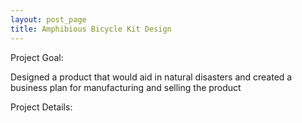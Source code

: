 ```yaml
---
layout: post_page
title: Amphibious Bicycle Kit Design
---
```


Project Goal:

Designed a product that would aid in natural disasters and created a business plan for manufacturing and selling the product

Project Details:

<br />
            <a href="/files/powerpoint.pptx"><i class="fa fa-file-powerpoint-o fa-2x"></i></a>
            <a href="/files/paper.docx"><i class="fa fa-file-text-o fa-2x"></i></a>
<br />